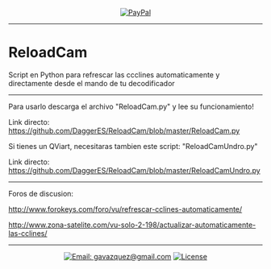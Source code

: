 <p align="center">
  <a href="https://paypal.me/gavazquez"><img src="https://img.shields.io/badge/paypal-donate-yellow.svg?style=flat&logo=paypal" alt="PayPal"/></a>
</p>

---

# ReloadCam
Script en Python para refrescar las ccclines automaticamente y directamente desde el mando de tu decodificador

----------

Para usarlo descarga el archivo "ReloadCam.py" y lee su funcionamiento!

Link directo: https://github.com/DaggerES/ReloadCam/blob/master/ReloadCam.py

Si tienes un QViart, necesitaras tambien este script: "ReloadCamUndro.py"

Link directo: https://github.com/DaggerES/ReloadCam/blob/master/ReloadCamUndro.py

----------

Foros de discusion:

http://www.forokeys.com/foro/vu/refrescar-cclines-automaticamente/

http://www.zona-satelite.com/vu-solo-2-198/actualizar-automaticamente-las-cclines/

---

<p align="center">
  <a href="mailto:gavazquez@gmail.com"><img src="https://img.shields.io/badge/email-gavazquez@gmail.com-blue.svg?style=flat" alt="Email: gavazquez@gmail.com" /></a>
  <a href="./LICENSE"><img src="https://img.shields.io/github/license/gavazquez/CLineTester.svg" alt="License" /></a>
</p>
